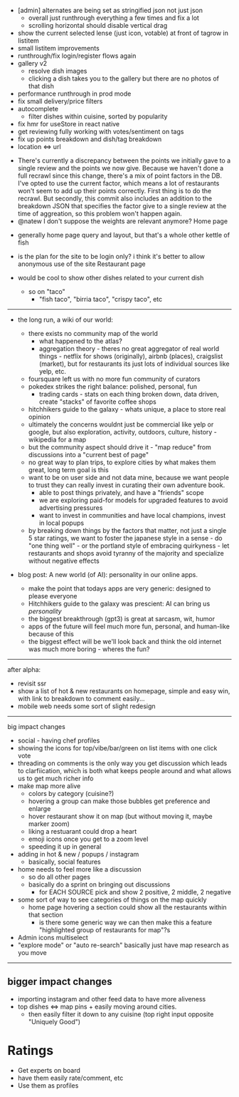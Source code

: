 - [admin] alternates are being set as stringified json not just json
  - overall just runthrough everything a few times and fix a lot
  - scrolling horizontal should disable vertical drag
- show the current selected lense (just icon, votable) at front of tagrow in listitem
- small listitem improvements
- runthrough/fix login/register flows again
- gallery v2
  - resolve dish images
  - clicking a dish takes you to the gallery but there are no photos of that dish
- performance runthrough in prod mode
- fix small delivery/price filters
- autocomplete
  - filter dishes within cuisine, sorted by popularity
- fix hmr for useStore in react native
- get reviewing fully working with votes/sentiment on tags
- fix up points breakdown and dish/tag breakdown
- location <=> url

* There's currently a discrepancy between the points we initially gave
  to a single review and the points we now give. Because we haven't done
  a full recrawl since this change, there's a mix of point factors in
  the DB. I've opted to use the current factor, which means a lot of
  restaurants won't seem to add up their points correctly. First thing
  is to do the recrawl. But secondly, this commit also includes an
  addition to the breakdown JSON that specifies the factor give to a
  single review at the time of aggreation, so this problem won't happen
  again.
* @natew I don't suppose the weights are relevant anymore?
Home page
- generally home page query and layout, but that's a whole other kettle of fish
- is the plan for the site to be login only? i think it's better to allow anonymous use of the site
Restaurant page

- would be cool to show other dishes related to your current dish
  - so on "taco"
    - "fish taco", "birria taco", "crispy taco", etc

---

- the long run, a wiki of our world:
  - there exists no community map of the world
    - what happened to the atlas?
    - aggregation theory - theres no great aggregator of real world things - netflix for shows (originally), airbnb (places), craigslist (market), but for restaurants its just lots of individual sources like yelp, etc.
  - foursquare left us with no more fun community of curators
  - pokedex strikes the right balance: polished, personal, fun
    - trading cards - stats on each thing broken down, data driven, create "stacks" of favorite coffee shops
  - hitchhikers guide to the galaxy - whats unique, a place to store real opinion
  - ultimately the concerns wouldnt just be commercial like yelp or google, but also exploration, activity, outdoors, culture, history - wikipedia for a map
  - but the community aspect should drive it - "map reduce" from discussions into a "current best of page"
  - no great way to plan trips, to explore cities by what makes them great, long term goal is this
  - want to be on user side and not data mine, because we want people to trust they can really invest in curating their own adventure book.
    - able to post things privately, and have a "friends" scope
    - we are exploring paid-for models for upgraded features to avoid advertising pressures
    - want to invest in communities and have local champions, invest in local popups
  - by breaking down things by the factors that matter, not just a single 5 star ratings, we want to foster the japanese style in a sense - do "one thing well" - or the portland style of embracing quirkyness - let restaurants and shops avoid tyranny of the majority and specialize without negative effects


- blog post: A new world (of AI): personality in our online apps.
  - make the point that todays apps are very generic: designed to please everyone
  - Hitchhikers guide to the galaxy was prescient: AI can bring us *personality*
  - the biggest breakthrough (gpt3) is great at sarcasm, wit, humor
  - apps of the future will feel much more fun, personal, and human-like because of this
  - the biggest effect will be we'll look back and think the old internet was much more boring - wheres the fun?

---

after alpha:

- revisit ssr
- show a list of hot & new restaurants on homepage, simple and easy win, with link to breakdown to comment easily...
- mobile web needs some sort of slight redesign

---

big impact changes

- social - having chef profiles
- showing the icons for top/vibe/bar/green on list items with one click vote
- threading on comments is the only way you get discussion which leads to clarfiication, which is both what keeps people around and what allows us to get much richer info
- make map more alive
  - colors by category (cuisine?)
  - hovering a group can make those bubbles get preference and enlarge
  - hover restaurant show it on map (but without moving it, maybe marker zoom)
  - liking a restuarant could drop a heart
  - emoji icons once you get to a zoom level
  - speeding it up in general
- adding in hot & new / popups / instagram
  - basically, social features
- home needs to feel more like a discussion
  - so do all other pages
  - basically do a sprint on bringing out discussions
    - for EACH SOURCE pick and show 2 positive, 2 middle, 2 negative
- some sort of way to see categories of things on the map quickly
  - home page hovering a section could show all the restaurants within that section
    - is there some generic way we can then make this a feature "highlighted group of restaurants for map"?s
- Admin icons multiselect
- "explore mode" or "auto re-search" basically just have map research as you move

---

## bigger impact changes

- importing instagram and other feed data to have more aliveness
- top dishes <=> map pins + easily moving around cities.
  - then easily filter it down to any cuisine (top right input opposite "Uniquely Good")

# Ratings

- Get experts on board
- have them easily rate/comment, etc
- Use them as profiles
